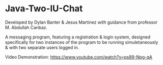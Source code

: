 # Java-Two-IU-Chat
Developed by Dylan Banter & Jesus Martinez with guidance from professor M. Abdullah Canbaz.

A messaging program, featuring a registration &amp; login system, designed specifically for two instances of the program to be running simuletaneously &amp; with two separate users logged in.

Video Demonstration: https://www.youtube.com/watch?v=ps89-Npg-qA
